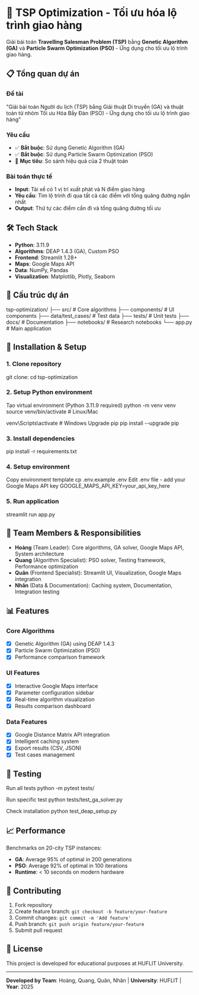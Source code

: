 # 🚛 TSP Optimization - Tối ưu hóa lộ trình giao hàng

Giải bài toán **Travelling Salesman Problem (TSP)** bằng **Genetic Algorithm (GA)** và **Particle Swarm Optimization (PSO)** - Ứng dụng cho tối ưu lộ trình giao hàng.

## 📋 Tổng quan dự án

### Đề tài
"Giải bài toán Người du lịch (TSP) bằng Giải thuật Di truyền (GA) và thuật toán từ nhóm Tối ưu Hóa Bầy Đàn (PSO) - Ứng dụng cho tối ưu lộ trình giao hàng"

### Yêu cầu
- ✅ **Bắt buộc**: Sử dụng Genetic Algorithm (GA) 
- ✅ **Bắt buộc**: Sử dụng Particle Swarm Optimization (PSO)
- 🎯 **Mục tiêu**: So sánh hiệu quả của 2 thuật toán

### Bài toán thực tế
- **Input**: Tài xế có 1 vị trí xuất phát và N điểm giao hàng
- **Yêu cầu**: Tìm lộ trình đi qua tất cả các điểm với tổng quãng đường ngắn nhất
- **Output**: Thứ tự các điểm cần đi và tổng quãng đường tối ưu

## 🛠️ Tech Stack

- **Python**: 3.11.9
- **Algorithms**: DEAP 1.4.3 (GA), Custom PSO
- **Frontend**: Streamlit 1.28+
- **Maps**: Google Maps API
- **Data**: NumPy, Pandas
- **Visualization**: Matplotlib, Plotly, Seaborn

## 📁 Cấu trúc dự án

tsp-optimization/
├── src/ # Core algorithms
├── components/ # UI components
├── data/test_cases/ # Test data
├── tests/ # Unit tests
├── docs/ # Documentation
├── notebooks/ # Research notebooks
└── app.py # Main application

## 🚀 Installation & Setup

### 1. Clone repository
git clone: 
cd tsp-optimization
### 2. Setup Python environment
Tạo virtual environment (Python 3.11.9 required)
python -m venv venv
source venv/bin/activate # Linux/Mac

venv\Scripts\activate # Windows
Upgrade pip
pip install --upgrade pip
### 3. Install dependencies
pip install -r requirements.txt
### 4. Setup environment
Copy environment template
cp .env.example .env
Edit .env file - add your Google Maps API key
GOOGLE_MAPS_API_KEY=your_api_key_here
### 5. Run application
streamlit run app.py

## 👥 Team Members & Responsibilities

- **Hoàng** (Team Leader): Core algorithms, GA solver, Google Maps API, System architecture
- **Quang** (Algorithm Specialist): PSO solver, Testing framework, Performance optimization  
- **Quân** (Frontend Specialist): Streamlit UI, Visualization, Google Maps integration
- **Nhân** (Data & Documentation): Caching system, Documentation, Integration testing

## 📊 Features

### Core Algorithms
- [x] Genetic Algorithm (GA) using DEAP 1.4.3
- [x] Particle Swarm Optimization (PSO)
- [x] Performance comparison framework

### UI Features  
- [x] Interactive Google Maps interface
- [x] Parameter configuration sidebar
- [x] Real-time algorithm visualization
- [x] Results comparison dashboard

### Data Features
- [x] Google Distance Matrix API integration
- [x] Intelligent caching system
- [x] Export results (CSV, JSON)
- [x] Test cases management

## 🧪 Testing
Run all tests
python -m pytest tests/

Run specific test
python tests/test_ga_solver.py

Check installation
python test_deap_setup.py

## 📈 Performance

Benchmarks on 20-city TSP instances:
- **GA**: Average 95% of optimal in 200 generations
- **PSO**: Average 92% of optimal in 100 iterations  
- **Runtime**: < 10 seconds on modern hardware

## 🤝 Contributing

1. Fork repository
2. Create feature branch: `git checkout -b feature/your-feature`
3. Commit changes: `git commit -m 'Add feature'` 
4. Push branch: `git push origin feature/your-feature`
5. Submit pull request

## 📄 License

This project is developed for educational purposes at HUFLIT University.

---
**Developed by Team**: Hoàng, Quang, Quân, Nhân | **University**: HUFLIT | **Year**: 2025